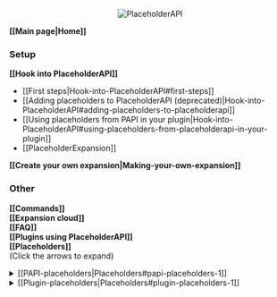 <p align="center">
  <img src="https://i.imgur.com/8z0Cw70.png" alt="PlaceholderAPI">
</p>

**[[Main page|Home]]**

### Setup
**[[Hook into PlaceholderAPI]]**
- [[First steps|Hook-into-PlaceholderAPI#first-steps]]
- [[Adding placeholders to PlaceholderAPI (deprecated)|Hook-into-PlaceholderAPI#adding-placeholders-to-placeholderapi]]
- [[Using placeholders from PAPI in your plugin|Hook-into-PlaceholderAPI#using-placeholders-from-placeholderapi-in-your-plugin]]
- [[PlaceholderExpansion]]

**[[Create your own expansion|Making-your-own-expansion]]**

### Other
**[[Commands]]**  
**[[Expansion cloud]]**  
**[[FAQ]]**  
**[[Plugins using PlaceholderAPI]]**  
**[[Placeholders]]**  
(Click the arrows to expand)
<details>
  <summary> [[PAPI-placeholders|Placeholders#papi-placeholders-1]] </summary>

  - [[BungeeCord|Placeholders#bungeecord]]
  - [[Javascript|Placeholders#javascript]]
  - [[ListPlayers|Placeholders#listplayer]]
  - [[Math|Placeholders#math]]
  - [[MVdW placeholders|Placeholders#mvdw-placeholders]]
  - [[OtherPlayer|Placeholders#otherplayer]]
  - [[Pinger|Placeholders#pinger]]
  - [[Player|Placeholders#player]]
  - [[Plugin|Placeholders#plugin]]
  - [[RedisBungee|Placeholders#redisbungee]]
  - [[ScoreboardObjectives|Placeholders#scoreboardobjectives]]
  - [[Server|Placeholders#server]]
  - [[Sound|Placeholders#sound]]
  - [[Statistic|Placeholders#statistic]]
  - [[TrueFalse|Placeholders#truefalse]]
</details>
<details>
  <summary> [[Plugin-placeholders|Placeholders#plugin-placeholders-1]] </summary>

  - [[A|Placeholders#a]]
  - [[B|Placeholders#b]]
  - [[C|Placeholders#c]]
  - [[D|Placeholders#d]]
  - [[E|Placeholders#e]]
  - [[F|Placeholders#f]]
  - [[G|Placeholders#g]]
  - [[H|Placeholders#h]]
  - [[I|Placeholders#i]]
  - [[J|Placeholders#j]]
  - [[K|Placeholders#k]]
  - [[L|Placeholders#l]]
  - [[M|Placeholders#m]]
  - [[N|Placeholders#n]]
  - [[O|Placeholders#o]]
  - [[P|Placeholders#p]]
  - [[Q|Placeholders#q]]
  - [[R|Placeholders#r]]
  - [[S|Placeholders#s]]
  - [[T|Placeholders#t]]
  - [[U|Placeholders#u]]
  - [[V|Placeholders#v]]
  - [[W|Placeholders#w]]
</details>